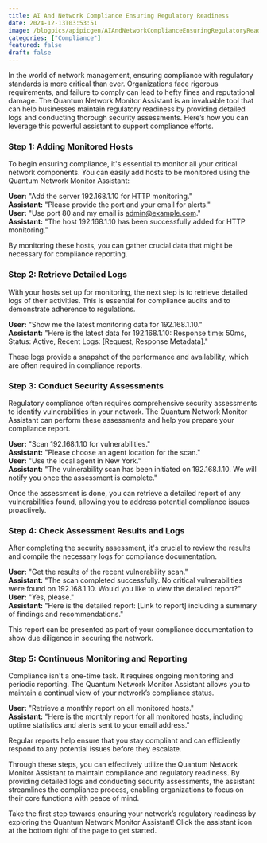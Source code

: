 ```yaml
---
title: AI And Network Compliance Ensuring Regulatory Readiness
date: 2024-12-13T03:53:51
image: /blogpics/apipicgen/AIAndNetworkComplianceEnsuringRegulatoryReadiness-ZQDZS7BWL4.jpg
categories: ["Compliance"]
featured: false
draft: false
---
```

In the world of network management, ensuring compliance with regulatory standards is more critical than ever. Organizations face rigorous requirements, and failure to comply can lead to hefty fines and reputational damage. The Quantum Network Monitor Assistant is an invaluable tool that can help businesses maintain regulatory readiness by providing detailed logs and conducting thorough security assessments. Here’s how you can leverage this powerful assistant to support compliance efforts.

### Step 1: Adding Monitored Hosts

To begin ensuring compliance, it's essential to monitor all your critical network components. You can easily add hosts to be monitored using the Quantum Network Monitor Assistant:

**User:** "Add the server 192.168.1.10 for HTTP monitoring."  
**Assistant:** "Please provide the port and your email for alerts."  
**User:** "Use port 80 and my email is admin@example.com."  
**Assistant:** "The host 192.168.1.10 has been successfully added for HTTP monitoring."

By monitoring these hosts, you can gather crucial data that might be necessary for compliance reporting.

### Step 2: Retrieve Detailed Logs

With your hosts set up for monitoring, the next step is to retrieve detailed logs of their activities. This is essential for compliance audits and to demonstrate adherence to regulations.

**User:** "Show me the latest monitoring data for 192.168.1.10."  
**Assistant:** "Here is the latest data for 192.168.1.10: Response time: 50ms, Status: Active, Recent Logs: [Request, Response Metadata]."

These logs provide a snapshot of the performance and availability, which are often required in compliance reports.

### Step 3: Conduct Security Assessments

Regulatory compliance often requires comprehensive security assessments to identify vulnerabilities in your network. The Quantum Network Monitor Assistant can perform these assessments and help you prepare your compliance report.

**User:** "Scan 192.168.1.10 for vulnerabilities."  
**Assistant:** "Please choose an agent location for the scan."  
**User:** "Use the local agent in New York."  
**Assistant:** "The vulnerability scan has been initiated on 192.168.1.10. We will notify you once the assessment is complete."

Once the assessment is done, you can retrieve a detailed report of any vulnerabilities found, allowing you to address potential compliance issues proactively.

### Step 4: Check Assessment Results and Logs

After completing the security assessment, it's crucial to review the results and compile the necessary logs for compliance documentation.

**User:** "Get the results of the recent vulnerability scan."  
**Assistant:** "The scan completed successfully. No critical vulnerabilities were found on 192.168.1.10. Would you like to view the detailed report?"  
**User:** "Yes, please."  
**Assistant:** "Here is the detailed report: [Link to report] including a summary of findings and recommendations."

This report can be presented as part of your compliance documentation to show due diligence in securing the network.

### Step 5: Continuous Monitoring and Reporting

Compliance isn't a one-time task. It requires ongoing monitoring and periodic reporting. The Quantum Network Monitor Assistant allows you to maintain a continual view of your network’s compliance status.

**User:** "Retrieve a monthly report on all monitored hosts."  
**Assistant:** "Here is the monthly report for all monitored hosts, including uptime statistics and alerts sent to your email address."

Regular reports help ensure that you stay compliant and can efficiently respond to any potential issues before they escalate.

Through these steps, you can effectively utilize the Quantum Network Monitor Assistant to maintain compliance and regulatory readiness. By providing detailed logs and conducting security assessments, the assistant streamlines the compliance process, enabling organizations to focus on their core functions with peace of mind. 

Take the first step towards ensuring your network’s regulatory readiness by exploring the Quantum Network Monitor Assistant! Click the assistant icon at the bottom right of the page to get started.